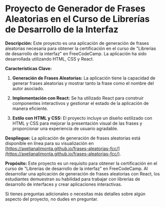 # Proyecto de Generador de Frases Aleatorias en el Curso de Librerías de Desarrollo de la Interfaz

**Descripción:**
Este proyecto es una aplicación de generación de frases aleatorias necesaria para obtener la certificación en el curso de "Librerías de desarrollo de la interfaz" en FreeCodeCamp. La aplicación ha sido desarrollada utilizando HTML, CSS y React.

**Características Clave:**
1. **Generación de Frases Aleatorias:** La aplicación tiene la capacidad de generar frases aleatorias y mostrar tanto la frase como el nombre del autor asociado.

2. **Implementación con React:** Se ha utilizado React para construir componentes interactivos y gestionar el estado de la aplicación de manera eficiente.

3. **Estilo con HTML y CSS:** El proyecto incluye un diseño estilizado con HTML y CSS para mejorar la presentación visual de las frases y proporcionar una experiencia de usuario agradable.

**Despliegue:**
La aplicación de generación de frases aleatorias está disponible en línea para su visualización en [https://axelianalimonta.github.io/frases-aleatorias-fcc/](https://axelianalimonta.github.io/frases-aleatorias-fcc/).

**Propósito:**
Este proyecto es un requisito para obtener la certificación en el curso de "Librerías de desarrollo de la interfaz" en FreeCodeCamp. Al desarrollar una aplicación de generación de frases aleatorias con React, los estudiantes demuestran su habilidad para trabajar con librerías de desarrollo de interfaces y crear aplicaciones interactivas.

Si tienes preguntas adicionales o necesitas más detalles sobre algún aspecto del proyecto, no dudes en preguntar.
